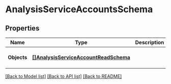 # AnalysisServiceAccountsSchema

## Properties
Name | Type | Description | Notes
------------ | ------------- | ------------- | -------------
**Objects** | [**[]AnalysisServiceAccountReadSchema**](AnalysisServiceAccountReadSchema.md) |  | [optional] [default to null]

[[Back to Model list]](../README.md#documentation-for-models) [[Back to API list]](../README.md#documentation-for-api-endpoints) [[Back to README]](../README.md)


